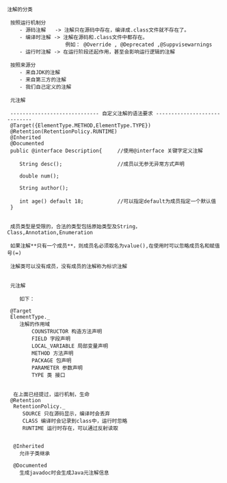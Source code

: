 # 
    注解的分类
    
     按照运行机制分   
        - 源码注解   -> 注解只在源码中存在，编译成.class文件就不存在了。
        - 编译时注解 -> 注解在源码和.class文件中都存在。  
                       例如： @Override , @Deprecated ,@Suppvisewarnings  
        - 运行时注解 -> 在运行阶段还起作用，甚至会影响运行逻辑的注解
     
     按照来源分
        - 来自JDK的注解
        - 来自第三方的注解
        - 我们自己定义的注解 
        
     元注解   
     
     ----------------------------- 自定义注解的语法要求 -----------------------------
     @Target({ElementType.METHOD,ElementType.TYPE})     
     @Retention(RetentionPolicy.RUNTIME)
     @Inherited
     @Documented
     public @interface Description{     //使用@interface 关键字定义注解
     
        String desc();                  //成员以无参无异常方式声明
        
        double num();      
           
        String author();
        
        int age() default 18;           //可以指定default为成员指定一个默认值
     }
     
     
     成员类型是受限的，合法的类型包括原始类型及String，Class,Annotation,Enumeration 
     
     如果注解**只有一个成员**，则成员名必须取名为value(),在使用时可以忽略成员名和赋值号(=)
     
     注解类可以没有成员，没有成员的注解称为标识注解 
     
     
     元注解
     
        如下：
     
     @Target
     ElementType._
        注解的作用域  
            COUNSTRUCTOR 构造方法声明 
            FIELD 字段声明
            LOCAL_VARIABLE 局部变量声明
            METHOD 方法声明
            PACKAGE 包声明
            PARAMETER 参数声明
            TYPE 类 接口
      
      
      在上面已经提过，运行机制，生命
     @Retention 
      RetentionPolicy._
         SOURCE 只在源码显示，编译时会丢弃
         CLASS 编译时会记录到class中，运行时忽略
         RUNTIME 运行时存在，可以通过反射读取
         
         
      @Inherited 
        允许子类继承
      
      @Documented 
        生成javadoc时会生成Java元注解信息
